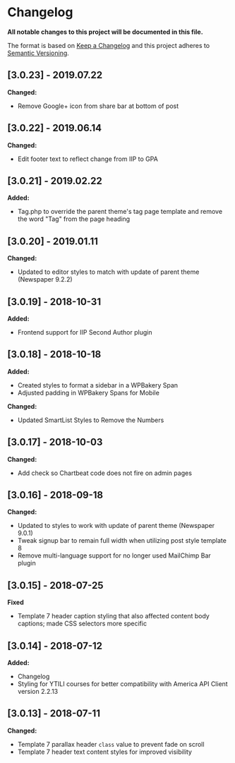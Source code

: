 # Changelog

**All notable changes to this project will be documented in this file.**

The format is based on [Keep a Changelog](http://keepachangelog.com/en/1.0.0/)
and this project adheres to [Semantic Versioning](http://semver.org/spec/v2.0.0.html).

## [3.0.23] - 2019.07.22

**Changed:**

- Remove Google+ icon from share bar at bottom of post

## [3.0.22] - 2019.06.14

**Changed:**

- Edit footer text to reflect change from IIP to GPA

## [3.0.21] - 2019.02.22

**Added:**

- Tag.php to override the parent theme's tag page template and remove the word "Tag" from the page heading

## [3.0.20] - 2019.01.11

**Changed:**

- Updated to editor styles to match with update of parent theme (Newspaper 9.2.2)

## [3.0.19] - 2018-10-31

**Added:**

- Frontend support for IIP Second Author plugin

## [3.0.18] - 2018-10-18

**Added:**

- Created styles to format a sidebar in a WPBakery Span
- Adjusted padding in WPBakery Spans for Mobile

**Changed:**

- Updated SmartList Styles to Remove the Numbers

## [3.0.17] - 2018-10-03

**Changed:**

- Add check so Chartbeat code does not fire on admin pages

## [3.0.16] - 2018-09-18

**Changed:**

- Updated to styles to work with update of parent theme (Newspaper 9.0.1)
- Tweak signup bar to remain full width when utilizing post style template 8
- Remove multi-language support for no longer used MailChimp Bar plugin

## [3.0.15] - 2018-07-25

**Fixed**

- Template 7 header caption styling that also affected content body captions; made CSS selectors more specific

## [3.0.14] - 2018-07-12

**Added:**

- Changelog
- Styling for YTILI courses for better compatibility with America API Client version 2.2.13

## [3.0.13] - 2018-07-11

**Changed:**

- Template 7 parallax header `class` value to prevent fade on scroll
- Template 7 header text content styles for improved visibility
